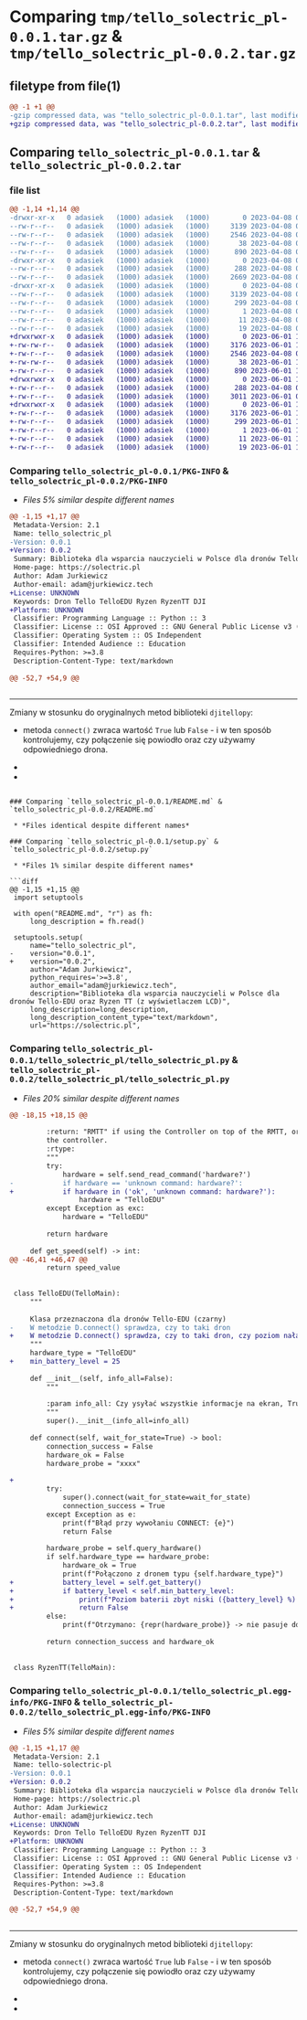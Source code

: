 # Comparing `tmp/tello_solectric_pl-0.0.1.tar.gz` & `tmp/tello_solectric_pl-0.0.2.tar.gz`

## filetype from file(1)

```diff
@@ -1 +1 @@
-gzip compressed data, was "tello_solectric_pl-0.0.1.tar", last modified: Sat Apr  8 09:56:25 2023, max compression
+gzip compressed data, was "tello_solectric_pl-0.0.2.tar", last modified: Thu Jun  1 12:02:37 2023, max compression
```

## Comparing `tello_solectric_pl-0.0.1.tar` & `tello_solectric_pl-0.0.2.tar`

### file list

```diff
@@ -1,14 +1,14 @@
-drwxr-xr-x   0 adasiek   (1000) adasiek   (1000)        0 2023-04-08 09:56:25.419290 tello_solectric_pl-0.0.1/
--rw-r--r--   0 adasiek   (1000) adasiek   (1000)     3139 2023-04-08 09:56:25.415957 tello_solectric_pl-0.0.1/PKG-INFO
--rw-r--r--   0 adasiek   (1000) adasiek   (1000)     2546 2023-04-08 09:49:02.000000 tello_solectric_pl-0.0.1/README.md
--rw-r--r--   0 adasiek   (1000) adasiek   (1000)       38 2023-04-08 09:56:25.419290 tello_solectric_pl-0.0.1/setup.cfg
--rw-r--r--   0 adasiek   (1000) adasiek   (1000)      890 2023-04-08 09:49:02.000000 tello_solectric_pl-0.0.1/setup.py
-drwxr-xr-x   0 adasiek   (1000) adasiek   (1000)        0 2023-04-08 09:56:25.415957 tello_solectric_pl-0.0.1/tello_solectric_pl/
--rw-r--r--   0 adasiek   (1000) adasiek   (1000)      288 2023-04-08 09:32:08.000000 tello_solectric_pl-0.0.1/tello_solectric_pl/__init__.py
--rw-r--r--   0 adasiek   (1000) adasiek   (1000)     2669 2023-04-08 09:34:48.000000 tello_solectric_pl-0.0.1/tello_solectric_pl/tello_solectric_pl.py
-drwxr-xr-x   0 adasiek   (1000) adasiek   (1000)        0 2023-04-08 09:56:25.415957 tello_solectric_pl-0.0.1/tello_solectric_pl.egg-info/
--rw-r--r--   0 adasiek   (1000) adasiek   (1000)     3139 2023-04-08 09:56:25.000000 tello_solectric_pl-0.0.1/tello_solectric_pl.egg-info/PKG-INFO
--rw-r--r--   0 adasiek   (1000) adasiek   (1000)      299 2023-04-08 09:56:25.000000 tello_solectric_pl-0.0.1/tello_solectric_pl.egg-info/SOURCES.txt
--rw-r--r--   0 adasiek   (1000) adasiek   (1000)        1 2023-04-08 09:56:25.000000 tello_solectric_pl-0.0.1/tello_solectric_pl.egg-info/dependency_links.txt
--rw-r--r--   0 adasiek   (1000) adasiek   (1000)       11 2023-04-08 09:56:25.000000 tello_solectric_pl-0.0.1/tello_solectric_pl.egg-info/requires.txt
--rw-r--r--   0 adasiek   (1000) adasiek   (1000)       19 2023-04-08 09:56:25.000000 tello_solectric_pl-0.0.1/tello_solectric_pl.egg-info/top_level.txt
+drwxrwxr-x   0 adasiek   (1000) adasiek   (1000)        0 2023-06-01 12:02:37.056845 tello_solectric_pl-0.0.2/
+-rw-rw-r--   0 adasiek   (1000) adasiek   (1000)     3176 2023-06-01 12:02:37.056845 tello_solectric_pl-0.0.2/PKG-INFO
+-rw-r--r--   0 adasiek   (1000) adasiek   (1000)     2546 2023-04-08 09:49:02.000000 tello_solectric_pl-0.0.2/README.md
+-rw-rw-r--   0 adasiek   (1000) adasiek   (1000)       38 2023-06-01 12:02:37.056845 tello_solectric_pl-0.0.2/setup.cfg
+-rw-r--r--   0 adasiek   (1000) adasiek   (1000)      890 2023-06-01 11:53:26.000000 tello_solectric_pl-0.0.2/setup.py
+drwxrwxr-x   0 adasiek   (1000) adasiek   (1000)        0 2023-06-01 12:02:37.056845 tello_solectric_pl-0.0.2/tello_solectric_pl/
+-rw-r--r--   0 adasiek   (1000) adasiek   (1000)      288 2023-04-08 09:32:08.000000 tello_solectric_pl-0.0.2/tello_solectric_pl/__init__.py
+-rw-r--r--   0 adasiek   (1000) adasiek   (1000)     3011 2023-06-01 08:30:40.000000 tello_solectric_pl-0.0.2/tello_solectric_pl/tello_solectric_pl.py
+drwxrwxr-x   0 adasiek   (1000) adasiek   (1000)        0 2023-06-01 12:02:37.056845 tello_solectric_pl-0.0.2/tello_solectric_pl.egg-info/
+-rw-r--r--   0 adasiek   (1000) adasiek   (1000)     3176 2023-06-01 12:02:37.000000 tello_solectric_pl-0.0.2/tello_solectric_pl.egg-info/PKG-INFO
+-rw-r--r--   0 adasiek   (1000) adasiek   (1000)      299 2023-06-01 12:02:37.000000 tello_solectric_pl-0.0.2/tello_solectric_pl.egg-info/SOURCES.txt
+-rw-r--r--   0 adasiek   (1000) adasiek   (1000)        1 2023-06-01 12:02:37.000000 tello_solectric_pl-0.0.2/tello_solectric_pl.egg-info/dependency_links.txt
+-rw-r--r--   0 adasiek   (1000) adasiek   (1000)       11 2023-06-01 12:02:37.000000 tello_solectric_pl-0.0.2/tello_solectric_pl.egg-info/requires.txt
+-rw-r--r--   0 adasiek   (1000) adasiek   (1000)       19 2023-06-01 12:02:37.000000 tello_solectric_pl-0.0.2/tello_solectric_pl.egg-info/top_level.txt
```

### Comparing `tello_solectric_pl-0.0.1/PKG-INFO` & `tello_solectric_pl-0.0.2/PKG-INFO`

 * *Files 5% similar despite different names*

```diff
@@ -1,15 +1,17 @@
 Metadata-Version: 2.1
 Name: tello_solectric_pl
-Version: 0.0.1
+Version: 0.0.2
 Summary: Biblioteka dla wsparcia nauczycieli w Polsce dla dronów Tello-EDU oraz Ryzen TT (z wyświetlaczem LCD)
 Home-page: https://solectric.pl
 Author: Adam Jurkiewicz
 Author-email: adam@jurkiewicz.tech
+License: UNKNOWN
 Keywords: Dron Tello TelloEDU Ryzen RyzenTT DJI
+Platform: UNKNOWN
 Classifier: Programming Language :: Python :: 3
 Classifier: License :: OSI Approved :: GNU General Public License v3 (GPLv3)
 Classifier: Operating System :: OS Independent
 Classifier: Intended Audience :: Education
 Requires-Python: >=3.8
 Description-Content-Type: text/markdown
 
@@ -52,7 +54,9 @@
 
 ```
 
 ---
 Zmiany w stosunku do oryginalnych metod biblioteki `djitellopy`:
 
 * metoda `connect()` zwraca wartość `True` lub `False` - i w ten sposób kontrolujemy, czy połączenie się powiodło oraz czy używamy odpowiedniego drona.
+
+
```

### Comparing `tello_solectric_pl-0.0.1/README.md` & `tello_solectric_pl-0.0.2/README.md`

 * *Files identical despite different names*

### Comparing `tello_solectric_pl-0.0.1/setup.py` & `tello_solectric_pl-0.0.2/setup.py`

 * *Files 1% similar despite different names*

```diff
@@ -1,15 +1,15 @@
 import setuptools
 
 with open("README.md", "r") as fh:
     long_description = fh.read()
 
 setuptools.setup(
     name="tello_solectric_pl",
-    version="0.0.1",
+    version="0.0.2",
     author="Adam Jurkiewicz",
     python_requires='>=3.8',
     author_email="adam@jurkiewicz.tech",
     description="Biblioteka dla wsparcia nauczycieli w Polsce dla dronów Tello-EDU oraz Ryzen TT (z wyświetlaczem LCD)",
     long_description=long_description,
     long_description_content_type="text/markdown",
     url="https://solectric.pl",
```

### Comparing `tello_solectric_pl-0.0.1/tello_solectric_pl/tello_solectric_pl.py` & `tello_solectric_pl-0.0.2/tello_solectric_pl/tello_solectric_pl.py`

 * *Files 20% similar despite different names*

```diff
@@ -18,15 +18,15 @@
 
         :return: "RMTT" if using the Controller on top of the RMTT, or "TELLO", if using a Tello or RMTT without
         the controller.
         :rtype:
         """
         try:
             hardware = self.send_read_command('hardware?')
-            if hardware == 'unknown command: hardware?':
+            if hardware in ('ok', 'unknown command: hardware?'):
                 hardware = "TelloEDU"
         except Exception as exc:
             hardware = "TelloEDU"
 
         return hardware
 
     def get_speed(self) -> int:
@@ -46,41 +46,47 @@
         return speed_value
 
 
 class TelloEDU(TelloMain):
     """
 
     Klasa przeznaczona dla dronów Tello-EDU (czarny)
-    W metodzie D.connect() sprawdza, czy to taki dron
+    W metodzie D.connect() sprawdza, czy to taki dron, czy poziom naładowania baterii jest wystarczający
     """
     hardware_type = "TelloEDU"
+    min_battery_level = 25
 
     def __init__(self, info_all=False):
         """
 
         :param info_all: Czy ysyłać wszystkie informacje na ekran, True lub False (default)
         """
         super().__init__(info_all=info_all)
 
     def connect(self, wait_for_state=True) -> bool:
         connection_success = False
         hardware_ok = False
         hardware_probe = "xxxx"
 
+
         try:
             super().connect(wait_for_state=wait_for_state)
             connection_success = True
         except Exception as e:
             print(f"Błąd przy wywołaniu CONNECT: {e}")
             return False
 
         hardware_probe = self.query_hardware()
         if self.hardware_type == hardware_probe:
             hardware_ok = True
             print(f"Połączono z dronem typu {self.hardware_type}")
+            battery_level = self.get_battery()
+            if battery_level < self.min_battery_level:
+                print(f"Poziom baterii zbyt niski ({battery_level} %) - wymagane minimum to {self.min_battery_level} %.")
+                return False
         else:
             print(f"Otrzymano: {repr(hardware_probe)} -> nie pasuje do {self.hardware_type}")
 
         return connection_success and hardware_ok
 
 
 class RyzenTT(TelloMain):
```

### Comparing `tello_solectric_pl-0.0.1/tello_solectric_pl.egg-info/PKG-INFO` & `tello_solectric_pl-0.0.2/tello_solectric_pl.egg-info/PKG-INFO`

 * *Files 5% similar despite different names*

```diff
@@ -1,15 +1,17 @@
 Metadata-Version: 2.1
 Name: tello-solectric-pl
-Version: 0.0.1
+Version: 0.0.2
 Summary: Biblioteka dla wsparcia nauczycieli w Polsce dla dronów Tello-EDU oraz Ryzen TT (z wyświetlaczem LCD)
 Home-page: https://solectric.pl
 Author: Adam Jurkiewicz
 Author-email: adam@jurkiewicz.tech
+License: UNKNOWN
 Keywords: Dron Tello TelloEDU Ryzen RyzenTT DJI
+Platform: UNKNOWN
 Classifier: Programming Language :: Python :: 3
 Classifier: License :: OSI Approved :: GNU General Public License v3 (GPLv3)
 Classifier: Operating System :: OS Independent
 Classifier: Intended Audience :: Education
 Requires-Python: >=3.8
 Description-Content-Type: text/markdown
 
@@ -52,7 +54,9 @@
 
 ```
 
 ---
 Zmiany w stosunku do oryginalnych metod biblioteki `djitellopy`:
 
 * metoda `connect()` zwraca wartość `True` lub `False` - i w ten sposób kontrolujemy, czy połączenie się powiodło oraz czy używamy odpowiedniego drona.
+
+
```

